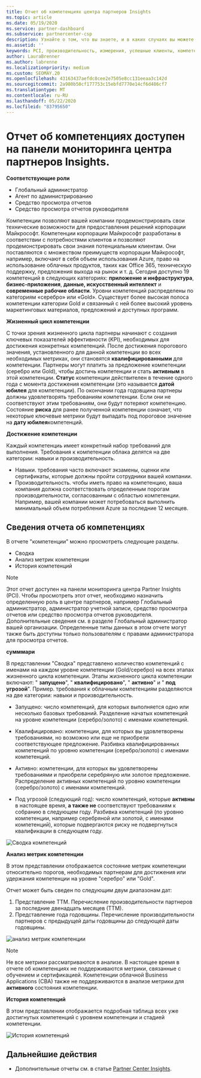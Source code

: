 ```yaml
---
title: Отчет об компетенциях центра партнеров Insights
ms.topic: article
ms.date: 05/19/2020
ms.service: partner-dashboard
ms.subservice: partnercenter-csp
description: Узнайте о том, что вы знаете, и в каких случаях вы можете улучшить работу с компетенциями Майкрософт, уровнями компетенции и предложениями, которые помогут вам доставлять решения Майкрософт.
ms.assetid: ''
keywords: PCI, производительность, измерения, успешные клиенты, компетенции, преимущества, аналитика, отчет
author: LauraBrenner
ms.author: labrenne
ms.localizationpriority: medium
ms.custom: SEOMAY.20
ms.openlocfilehash: 43163437aefdc8cee2e7505e8cc131eeaa3c142d
ms.sourcegitcommit: 2a980b50cf177753c15ebfd7770e14cf6d486cf7
ms.translationtype: MT
ms.contentlocale: ru-RU
ms.lasthandoff: 05/22/2020
ms.locfileid: "83795650"
---
```

# <a name="competencies-report-available-from-the-partner-center-insights-dashboard"></a>Отчет об компетенциях доступен на панели мониторинга центра партнеров Insights.

**Соответствующие роли**
- Глобальный администратор
- Агент по администрированию
- Средство просмотра отчетов
- Средство просмотра отчетов руководителя

Компетенции позволяют вашей компании продемонстрировать свои технические возможности для предоставления решений корпорации Майкрософт. Компетенции корпорации Майкрософт разработаны в соответствии с потребностями клиентов и позволяют продемонстрировать свои знания потенциальным клиентам. Они поставляются с множеством преимуществ корпорации Майкрософт, например, включают в себя объем использования Azure, право на использование облачных продуктов, таких как Office 365, техническую поддержку, предложения выхода на рынок и т. д. Сегодня доступно 19 компетенций в следующих категориях: **приложение и инфраструктура**, **бизнес-приложения**, **данные, искусственный интеллект** и **современные рабочие области**. Уровни компетенций распределены по категориям «серебро» или «Gold». Существует более высокая полоса компетенции категории Gold и связанный с ней более высокий уровень маркетинговых материалов, предложений и доступных программ.  

**Жизненный цикл компетенции**

С точки зрения жизненного цикла партнеры начинают с создания ключевых показателей эффективности (KPI), необходимых для достижения конкретных компетенций. После достижения порогового значения, установленного для данной компетенции во всех необходимых метриках, они становятся **квалифицированными** для компетенции. Партнеры могут платить за предложение компетенции (серебро или Gold), чтобы достичь компетенции и стать **активным** в этой компетенции. **Статус** компетенции действителен в течение одного года с момента достижения компетенции (это называется **датой юбилея** для компетенции). По окончании года годовщина партнеры должны удовлетворять требованиям компетенции. Если они не соответствуют этим требованиям, они будут потеряют компетенцию. Состояние **риска** для ранее полученной компетенции означает, что некоторые ключевые метрики будут выпадать под пороговое значение на **дату юбилея**компетенций.

**Достижение компетенции**

Каждый компетенциь имеет конкретный набор требований для выполнения. Требования к компетенции облака делятся на две категории: навыки и производительность.

- Навыки. требования часто включают экзамены, оценки или сертификаты, которые должны пройти сотрудники вашей компании.
- Производительность. чтобы иметь право на компетенцию, ваша компания должна соответствовать определенным порогам производительности, согласованным с областью компетенции. Например, вашей компании может потребоваться выполнить минимальный объем потребления Azure за последние 12 месяцев.

## <a name="competencies-report-details"></a>Сведения отчета об компетенциях

В отчете "компетенции" можно просмотреть следующие разделы.

- Сводка
- Анализ метрик компетенции
- История компетенций

 > [!NOTE]
 > Этот отчет доступен на панели мониторинга центра Partner Insights (PCI). Чтобы просмотреть этот отчет, необходимо назначить определенную роль в центре партнеров, например Глобальный администратор, администратор учетной записи, средство просмотра отчетов или средство просмотра отчетов руководителя. Дополнительные сведения см. в разделе Глобальный администратор вашей организации. Определенные типы данных в этом отчете могут также быть доступны только пользователям с правами администратора для просмотра отчетов.

**сумммари**

В представлении "Сводка" представлено количество компетенций с именами на каждом уровне компетенции (Gold/серебро) на всех этапах жизненного цикла компетенции. Этапы жизненного цикла компетенции включают: " **запущено**", " **квалифицировано**", " **активно**" и " **под угрозой**". Пример. требования к облачным компетенциям разделяются на две категории: навыки и производительность.

- Запущено: число компетенций, для которых выполняется одно или несколько базовых требований.
Разделение начатых компетенций на уровне компетенции (серебро/золото) с именами компетенций.

- Квалифицировано: компетенции, для которых вы удовлетворены требованиями, но возможно или еще не приобрели соответствующее предложение. Разбивка квалифицированных компетенций по уровню компетенции (серебро/золото) с именами компетенций.

- Активно: компетенции, для которых вы удовлетворены требованиями и приобрели серебряную или золотое предложение. Распределение активных компетенций по уровню компетенции (серебро/золото) с именами компетенций.

- Под угрозой (следующий год): число компетенций, которые **активны** в настоящее время, **а также не** соответствуют требованиям к собранию в следующем году.
Разбивка компетенций (по уровню компетенции, например серебряной или золотой, с именами компетенций), которые подвергаются риску не подвергнуться квалификации в следующем году.

![Сводка компетенций](images/pci/pci_competencies_summary_1.png)

**Анализ метрик компетенции**

В этом представлении отображается состояние метрик компетенции относительно порогов, необходимых партнерам для достижения или удержания компетенции на уровне "серебро" или "Gold". 

Отчет может быть сведен по следующим двум диапазонам дат:

1. Представление ТТМ. Перечисление производительности партнеров за последние двенадцать месяцев (ТТМ).
2. Представление года годовщины. Перечисление производительности партнеров с предыдущей даты годовщины до следующей даты годовщины.

![анализ метрик компетенции](images/pci/pci_competencies_comp_metrics_analysis_2.png)

> [!NOTE]
 > Не все метрики рассматриваются в анализе. В настоящее время в отчете об компетенциях не поддерживаются метрики, связанные с обучением и сертификацией. Компетенции облачной Business Applications (CBA) также не поддерживаются в анализе метрики для **активного** состояния компетенции.

**История компетенций**

В этом представлении отображается подробная таблица всех уже достигнутых компетенций с уровнем компетенции и стадией компетенции.

![История компетенций](images/pci/pci_competencies_comp_history_3.png)

## <a name="next-steps"></a>Дальнейшие действия

- Дополнительные отчеты см. в статье [Partner Center Insights](partner-center-insights.md).
